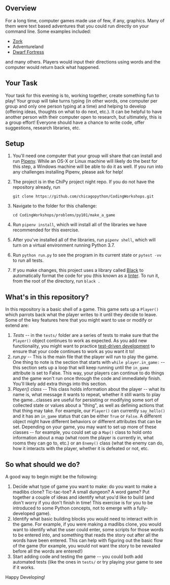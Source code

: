 <!--
.. title: Make a Game
.. slug: make-a-game
.. date: 2019-09-19 6:00:00 UTC-05:00
.. tags: 
.. category: python-101
.. link: 
.. description: 
.. type: text
-->

## Overview

For a long time, computer games made use of few, if any, graphics. Many of them were text based adventures that you could run directly on your command line. Some examples included:

- [Zork](https://en.wikipedia.org/wiki/Zork)
- Adventureland
- [Dwarf Fortress](https://en.wikipedia.org/wiki/Dwarf_Fortress)

and many others. Players would input their directions using words and the computer would return back what happened. 

## Your Task

Your task for this evening is to, working together, create something fun to play! Your group will take turns typing (in other words, one computer per group and only one person typing at a time) and helping to develop (offering ideas, thoughts on what to do next, etc.). It can be helpful to have another person with their computer open to research, but ultimately, this is a group effort! Everyone should have a chance to write code, offer suggestions, research libraries, etc. 

## Setup

1. You'll need one computer that your group will share that can install and run [Pipenv](https://pipenv-fork.readthedocs.io/en/latest/). While an OS-X or Linux machine will likely do the best for this step, a Windows machine will be able to do it as well. If you run into any challenges installing Pipenv, please ask for help!
2. The project is in the ChiPy project night repo. If you do not have the repository already, run 

	```
	git clone https://github.com/chicagopython/CodingWorkshops.git
	```

3. Navigate to the folder for this challenge:

	```
	cd CodingWorkshops/problems/py101/make_a_game
	```

4. Run `pipenv install`, which will install all of the libraries we have recommended for this exercise.
5. After you've installed all of the libraries, run `pipenv shell`, which will turn on a virtual environment running Python 3.7.
6. Run `python run.py` to see the program in its current state or `pytest -vv` to run all tests.
7. If you make changes, this project uses a library called [Black](https://github.com/psf/black) to automatically format the code for you (this known as a [linter](https://en.wikipedia.org/wiki/Lint_(software)). To run it, from the root of the directory, run `black .`

## What's in this repository?

In this repository is a basic shell of a game. This game sets up a `Player()` which parrots back what the player writes to it until they decide to leave. Some of the key features here that you might want to use or modify or extend are:

1. _Tests_ -- in the `tests/` folder are a series of tests to make sure that the `Player()` object continues to work as expected. As you add new functionality, you might want to practice [test-driven development](https://en.wikipedia.org/wiki/Test-driven_development) to ensure that your code continues to work as you want it to!
2. _run.py_ -- This is the main file that the player will run to play the game. One thing to note is the section that starts with `while player.in_game:` -- this section sets up a loop that will keep running until the `in_game` attribute is set to False. This way, your players can continue to do things and the game won't run once through the code and immediately finish. You'll likely add extra things into this section.
3. _Player() class_ -- This class holds information about the player -- what its name is, what message it wants to repeat, whether it still wants to play the game...classes are useful for persisting or modifying some sort of collected state or values about a "thing", as well as defining actions that that thing may take. For example, our `Player()` can currently `say_hello()` and it has an `in_game` status that can be either `True` or `False`. A different object might have different behaviors or different attributes that can be set. Depending on your game, you may want to set up more of these classes -- for example, you could set up a `Map()` class to hold onto information about a map (what room the player is currently in, what rooms they can go to, etc.) or an `Enemy()` class (what the enemy can do, how it interacts with the player, whether it is defeated or not, etc.

## So what should we do?

A good way to begin might be the following:

1. Decide what type of game you want to make: do you want to make a madlibs clone? Tic-tac-toe? A small dungeon? A word game? Put together a couple of ideas and identify what you'd like to build (and don't worry if you don't finish in time! This exercise is for you to be introduced to some Python concepts, not to emerge with a fully-developed game).
2. Identify what basic building blocks you would need to interact with in the game. For example, if you were making a madlibs clone, you would want to identify what the user could enter, some scripts for those words to be entered into, and something that reads the story out after all the words have been entered. This can help with figuring out the basic flow of the game (for example, you would not want the story to be revealed before all the words are entered!)
3. Start adding code and testing the game -- you could both add automated tests (like the ones in `tests/` or try playing your game to see if it works. 

Happy Developing!

